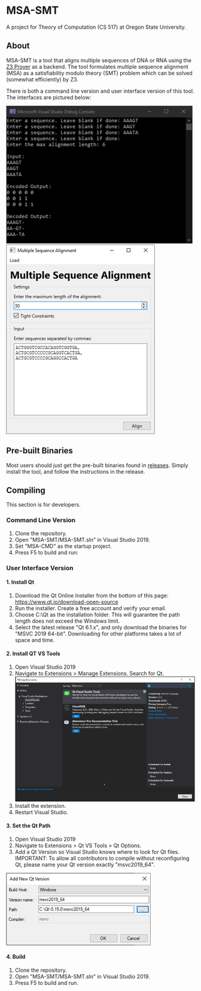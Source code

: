 # MSA-SMT
A project for Theory of Computation (CS 517) at Oregon State University.

## About
MSA-SMT is a tool that aligns multiple sequences of DNA or RNA using the [Z3 Prover](https://github.com/Z3Prover/z3) as a backend. 
The tool formulates multiple sequence alignment (MSA) as a satisfiability modulo theory (SMT) problem which can be solved (somewhat efficiently) by Z3.

There is both a command line version and user interface version of this tool. The interfaces are pictured below:

![](images/cmd-line.PNG) ![](images/ui.PNG)

## Pre-built Binaries
Most users should just get the pre-built binaries found in [releases](https://github.com/tigerman9854/MSA-SMT/releases). Simply install the tool, and follow the instructions in the release.

## Compiling
This section is for developers.

### Command Line Version
1. Clone the repository.
2. Open "MSA-SMT/MSA-SMT.sln" in Visual Studio 2019.
3. Set "MSA-CMD" as the startup project.
4. Press F5 to build and run:


### User Interface Version

#### 1. Install Qt
1. Download the Qt Online Installer from the bottom of this page: https://www.qt.io/download-open-source
2. Run the installer. Create a free account and verify your email.
3. Choose C:\Qt as the installation folder. This will guarantee the path length does not exceed the Windows limit.
4. Select the latest release "Qt 6.1.x", and only download the binaries for "MSVC 2019 64-bit". Downloading for other platforms takes a lot of space and time.

#### 2. Install QT VS Tools
1. Open Visual Studio 2019
2. Navigate to Extensions > Manage Extensions. Search for Qt.
![](images/VS_tools.PNG)
3. Install the extension.
4. Restart Visual Studio.

#### 3. Set the Qt Path
1. Open Visual Studio 2019
2. Navigate to Extensions > Qt VS Tools > Qt Options.
3. Add a Qt Version so Visual Studio knows where to look for Qt files. IMPORTANT: To allow all contributors to compile without reconfiguring Qt, please name your Qt version exactly "msvc2019_64".

![](images/qt_vs_options.PNG)

#### 4. Build
1. Clone the repository.
2. Open "MSA-SMT/MSA-SMT.sln" in Visual Studio 2019.
3. Press F5 to build and run.
